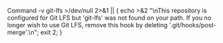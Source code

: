 Command -v git-lfs >/dev/null 2>&1 || { echo >&2 "\nThis repository is configured for Git LFS but 'git-lfs' was not found on your path. If you no longer wish to use Git LFS, remove this hook by deleting '.git/hooks/post-merge'.\n"; exit 2; }
